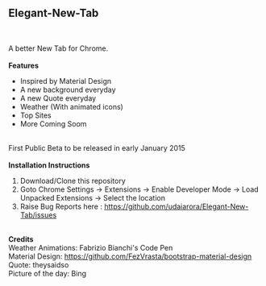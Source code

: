 <h2>Elegant-New-Tab</h2><br>

A better New Tab for Chrome. <br><br>
<b>Features</b><br>
- Inspired by Material Design <br>
- A new background everyday <br>
- A new Quote everyday <br>
- Weather (With animated icons)<br>
- Top Sites <br>
- More Coming Soom <br><br>

First Public Beta to be released in early January 2015 <br><br>
<b>Installation Instructions </b><br>
1. Download/Clone this repository <br>
2. Goto Chrome Settings -> Extensions -> Enable Developer Mode -> Load Unpacked Extensions -> Select the location <br>
3. Raise Bug Reports here : https://github.com/udaiarora/Elegant-New-Tab/issues <br><br>

<b>Credits</b> <br>
Weather Animations: Fabrizio Bianchi's Code Pen <br>
Material Design: https://github.com/FezVrasta/bootstrap-material-design <br>
Quote: theysaidso <br>
Picture of the day: Bing <br>